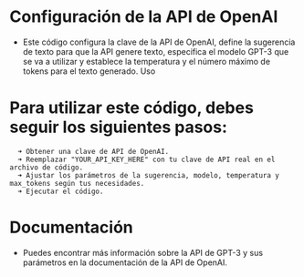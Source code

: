 # Configuración de la API de OpenAI

- Este código configura la clave de la API de OpenAI, define la sugerencia de texto para que la API genere texto, especifica el modelo GPT-3 que se va a utilizar y establece la temperatura y el número máximo de tokens para el texto generado.
Uso

# Para utilizar este código, debes seguir los siguientes pasos:

      ➜ Obtener una clave de API de OpenAI.
      ➜ Reemplazar "YOUR_API_KEY_HERE" con tu clave de API real en el archivo de código.
      ➜ Ajustar los parámetros de la sugerencia, modelo, temperatura y max_tokens según tus necesidades.
      ➜ Ejecutar el código.

# Documentación

- Puedes encontrar más información sobre la API de GPT-3 y sus parámetros en la documentación de la API de OpenAI.